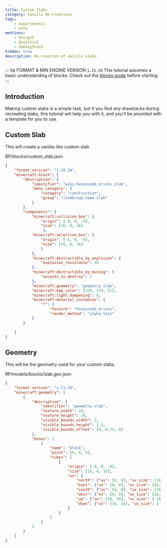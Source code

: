 ```yaml
---
title: Custom Slabs
category: Vanilla Re-Creations
tags:
    - experimental
    - easy
mentions:
    - Kaioga5
    - QuazChick
    - SmokeyStack
hidden: true
description: Re-creation of vanilla slabs.
---
```


::: tip FORMAT & MIN ENGINE VERSION `1.21.20`
This tutorial assumes a basic understanding of blocks.
Check out the [blocks guide](/blocks/blocks-intro) before starting.
:::

## Introduction

Making custom slabs is a simple task, but if you find any drawbacks during recreating slabs, this tutorial will help you with it, and you'll be provided with a template for you to use.

## Custom Slab

This will create a vanilla-like custom slab.

<CodeHeader>BP/blocks/custom_slab.json</CodeHeader>

```json
{
    "format_version": "1.20.20",
    "minecraft:block": {
        "description": {
            "identifier": "wiki:honeycomb_bricks_slab",
            "menu_category": {
                "category": "construction",
                "group": "itemGroup.name.slab"
            }
        },
        "components": {
            "minecraft:collision_box": {
                "origin": [-8, 0, -8],
                "size": [16, 8, 16]
                 },
            "minecraft:selection_box": {
                "origin": [-8, 0, -8],
                "size": [16, 8, 16]
                }
            },
            "minecraft:destructible_by_explosion": {
                "explosion_resistance": 30
            },
            "minecraft:destructible_by_mining": {
                "seconds_to_destroy": 2
            },
			"minecraft:geometry": "geometry.slab",
            "minecraft:map_color": [229, 229, 51],
			"minecraft:light_dampening": 0,
			"minecraft:material_instances": {
				"*": {
				    "texture": "honeycomb_bricks",
				    "render_method": "alpha_test"
			}
		}
        
    }
}
```

## Geometry

This will be the geometry used for your custom slabs.

<Spoiler title="Geometry JSON">
  
<CodeHeader>RP/models/blocks/slab.geo.json</CodeHeader>

```json
{
    "format_version": "1.21.20",
    "minecraft:geometry": [
        {
            "description": {
                "identifier": "geometry.slab",
                "texture_width": 16,
                "texture_height": 16,
                "visible_bounds_width": 2,
                "visible_bounds_height": 2.5,
                "visible_bounds_offset": [0, 0.75, 0]
            },
			"bones": [
				{
					"name": "block",
					"pivot": [0, 0, 0],
					"cubes": [
						{
							"origin": [-8, 0, -8],
							"size": [16, 8, 16],
							"uv": {
								"north": {"uv": [0, 8], "uv_size": [16, 8]},
								"east": {"uv": [0, 8], "uv_size": [16, 8]},
								"south": {"uv": [0, 8], "uv_size": [16, 8]},
								"west": {"uv": [0, 8], "uv_size": [16, 8]},
								"up": {"uv": [16, 16], "uv_size": [-16, -16]},
								"down": {"uv": [16, 16], "uv_size": [-16, -16]}
							}
						}
					]
				}
			]
		}
	]
}
```

</Spoiler>
